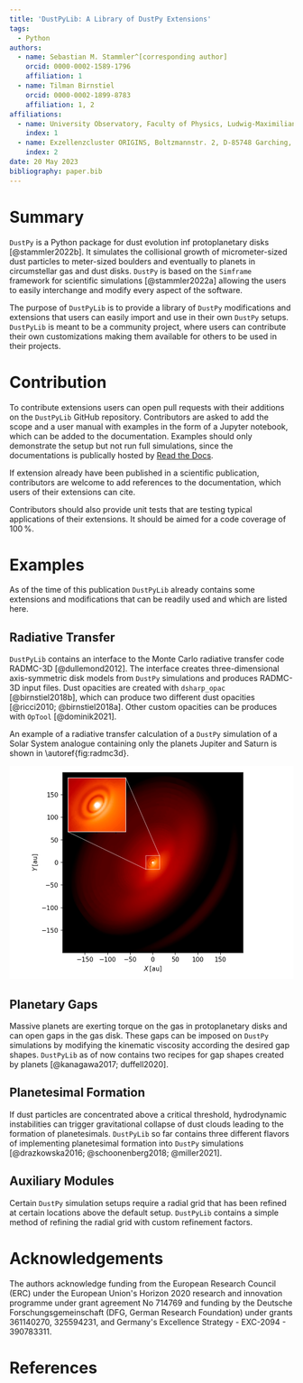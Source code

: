 ```yaml
---
title: 'DustPyLib: A Library of DustPy Extensions'
tags:
  - Python
authors:
  - name: Sebastian M. Stammler^[corresponding author]
    orcid: 0000-0002-1589-1796
    affiliation: 1
  - name: Tilman Birnstiel
    orcid: 0000-0002-1899-8783
    affiliation: 1, 2
affiliations:
  - name: University Observatory, Faculty of Physics, Ludwig-Maximilians-Universität München, Scheinerstr. 1, 81679 Munich, Germany
    index: 1
  - name: Exzellenzcluster ORIGINS, Boltzmannstr. 2, D-85748 Garching, Germany
    index: 2
date: 20 May 2023
bibliography: paper.bib
---
```


# Summary

`DustPy` is a Python package for dust evolution inf protoplanetary disks [@stammler2022b]. It simulates the collisional growth of micrometer-sized dust particles to meter-sized boulders and eventually to planets in circumstellar gas and dust disks. `DustPy` is based on the `Simframe` framework for scientific simulations [@stammler2022a] allowing the users to easily interchange and modify every aspect of the software.

The purpose of `DustPyLib` is to provide a library of `DustPy` modifications and extensions that users can easily import and use in their own `DustPy` setups. `DustPyLib` is meant to be a community project, where users can contribute their own customizations making them available for others to be used in their projects.

# Contribution

To contribute extensions users can open pull requests with their additions on the `DustPyLib` GitHub repository. Contributors are asked to add the scope and a user manual with examples in the form of a Jupyter notebook, which can be added to the documentation. Examples should only demonstrate the setup but not run full simulations, since the documentations is publically hosted by [Read the Docs](https://readthedocs.org/).

If extension already have been published in a scientific publication, contributors are welcome to add references to the documentation, which users of their extensions can cite.

Contributors should also provide unit tests that are testing typical applications of their extensions. It should be aimed for a code coverage of $100\,\%$.

# Examples

As of the time of this publication `DustPyLib` already contains some extensions and modifications that can be readily used and which are listed here.

## Radiative Transfer

`DustPyLib` contains an interface to the Monte Carlo radiative transfer code RADMC-3D [@dullemond2012]. The interface creates three-dimensional axis-symmetric disk models from `DustPy` simulations and produces RADMC-3D input files. Dust opacities are created with `dsharp_opac` [@birnstiel2018b], which can produce two different dust opacities [@ricci2010; @birnstiel2018a]. Other custom opacities can be produces with `OpTool` [@dominik2021].

An example of a radiative transfer calculation of a `DustPy` simulation of a Solar System analogue containing only the planets Jupiter and Saturn is shown in \autoref{fig:radmc3d}.

![Radiative transfer calculation of the protoplanetary disk of a Solar System analogue containing only the planets Jupiter and Saturn made with `RADMC-3D`. The input files for `RADMC-3D` have been created with `DustPyLib` from a `DustPy` simulation. \label{fig:radmc3d}](radmc3d.png)

## Planetary Gaps

Massive planets are exerting torque on the gas in protoplanetary disks and can open gaps in the gas disk. These gaps can be imposed on `DustPy` simulations by modifying the kinematic viscosity according the desired gap shapes. `DustPyLib` as of now contains two recipes for gap shapes created by planets [@kanagawa2017; duffell2020].

## Planetesimal Formation

If dust particles are concentrated above a critical threshold, hydrodynamic instabilities can trigger gravitational collapse of dust clouds leading to the formation of planetesimals. `DustPyLib` so far contains three different flavors of implementing planetesimal formation into `DustPy` simulations [@drazkowska2016; @schoonenberg2018; @miller2021].

## Auxiliary Modules

Certain `DustPy` simulation setups require a radial grid that has been refined at certain locations above the default setup. `DustPyLib` contains a simple method of refining the radial grid with custom refinement factors.

# Acknowledgements

The authors acknowledge funding from the European Research Council (ERC) under the European Union's Horizon 2020 research and innovation programme under grant agreement No 714769 and funding by the Deutsche Forschungsgemeinschaft (DFG, German Research Foundation) under grants 361140270, 325594231, and Germany's Excellence Strategy - EXC-2094 - 390783311.

# References